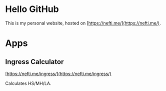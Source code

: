 # Hello GitHub

This is my personal website, hosted on [https://nefti.me/](https://nefti.me/).

# Apps

## Ingress Calculator

[https://nefti.me/ingress/](https://nefti.me/ingress/)

Calculates HS/MH/LA.

